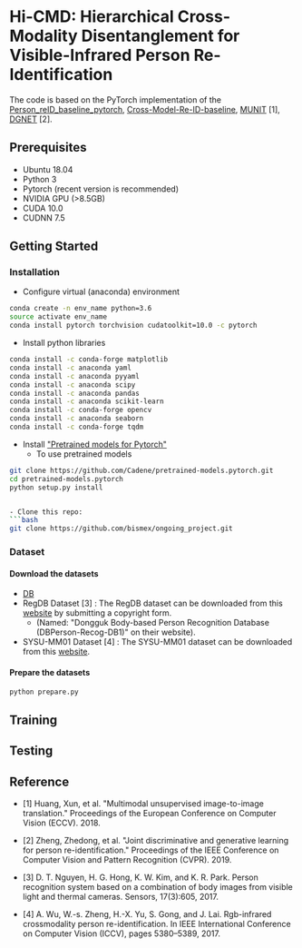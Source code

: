 # Hi-CMD: Hierarchical Cross-Modality Disentanglement for Visible-Infrared Person Re-Identification

The code is based on the PyTorch implementation of the [Person_reID_baseline_pytorch](https://github.com/layumi/Person_reID_baseline_pytorch), [Cross-Model-Re-ID-baseline](https://github.com/mangye16/Cross-Modal-Re-ID-baseline), [MUNIT](https://github.com/NVlabs/MUNIT) [1], [DGNET](https://github.com/NVlabs/DG-Net) [2].


## Prerequisites
- Ubuntu 18.04
- Python 3
- Pytorch (recent version is recommended)
- NVIDIA GPU (>8.5GB)
- CUDA 10.0
- CUDNN 7.5


## Getting Started
### Installation

- Configure virtual (anaconda) environment

```bash
conda create -n env_name python=3.6
source activate env_name
conda install pytorch torchvision cudatoolkit=10.0 -c pytorch
```

- Install python libraries

```bash
conda install -c conda-forge matplotlib
conda install -c anaconda yaml
conda install -c anaconda pyyaml 
conda install -c anaconda scipy
conda install -c anaconda pandas 
conda install -c anaconda scikit-learn 
conda install -c conda-forge opencv
conda install -c anaconda seaborn
conda install -c conda-forge tqdm
```

- Install ["Pretrained models for Pytorch"](https://github.com/Cadene/pretrained-models.pytorch)
  - To use pretrained models
```bash
git clone https://github.com/Cadene/pretrained-models.pytorch.git
cd pretrained-models.pytorch
python setup.py install


- Clone this repo:
```bash
git clone https://github.com/bismex/ongoing_project.git
```
### Dataset
#### Download the datasets

- [DB](https://drive.google.com/open?id=1sEe5DQC5rJNHYuNKLOgkAj2iEg7aFMTy)
- RegDB Dataset [3] : The RegDB dataset can be downloaded from this [website](http://dm.dongguk.edu/link.html) by submitting a copyright form.
  - (Named: "Dongguk Body-based Person Recognition Database (DBPerson-Recog-DB1)" on their website).
- SYSU-MM01 Dataset [4] : The SYSU-MM01 dataset can be downloaded from this [website](http://www.sysu.edu.cn/403.html).

#### Prepare the datasets
```bash
python prepare.py 
```

## Training

## Testing

## Reference

- [1] Huang, Xun, et al. "Multimodal unsupervised image-to-image translation." Proceedings of the European Conference on Computer Vision (ECCV). 2018.

- [2] Zheng, Zhedong, et al. "Joint discriminative and generative learning for person re-identification." Proceedings of the IEEE Conference on Computer Vision and Pattern Recognition (CVPR). 2019.

- [3] D. T. Nguyen, H. G. Hong, K. W. Kim, and K. R. Park. Person recognition system based on a combination of body images from visible light and thermal cameras. Sensors, 17(3):605, 2017.

- [4] A. Wu, W.-s. Zheng, H.-X. Yu, S. Gong, and J. Lai. Rgb-infrared crossmodality person re-identification. In IEEE International Conference on Computer Vision (ICCV), pages 5380–5389, 2017.

